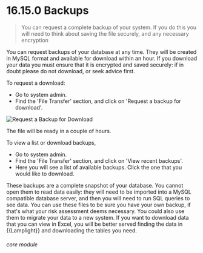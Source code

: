 # 16.15.0 <i class="fas fa-exchange-alt"></i> Backups

> You can request a complete backup of your system. If you do this you will need to think about saving the file securely, and any necessary encryption



You can request backups of your database at any time. They will be created in MySQL format and available for download within an hour. If you download your data you must ensure that it is encrypted and saved securely: if in doubt please do not download, or seek advice first. 

To request a download:

- Go to system admin.
- Find the 'File Transfer' section, and click on 'Request a backup for download'.

![Request a Backup for Download](16.15.0a.png)


The file will be ready in a couple of hours. 

To view a list or download backups, 

- Go to system admin.
- Find the 'File Transfer' section, and click on 'View recent backups'.
- Here you will see a list of available backups. Click the one that you would like to download. 



These backups are a complete snapshot of your database.  You cannot open them to read data easily: they will need to be imported into a MySQL compatible database server, and then you will need to run SQL queries to see data.  You can use these files to be sure you have your own backup, if that's what your risk assessment deems necessary.  You could also use them to migrate your data to a new system.  If you want to download data that you can view in Excel, you will be better served finding the data in {{Lamplight}} and downloading the tables you need.

###### core module

